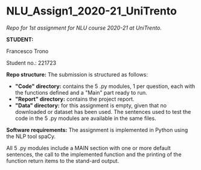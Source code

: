 # NLU_Assign1_2020-21_UniTrento
*Repo for 1st assignment for NLU course 2020-21 at UniTrento.*


**STUDENT:**


Francesco Trono

Student no.: 221723


**Repo structure:**
The submission is structured as follows:
* **"Code" directory:** contains the 5 .py modules, 1 per question, each with the functions defined and a "Main" part ready to run.
* **"Report" directory:** contains the project report.
* **"Data" directory:** for this assignment is empty, given that no downloaded or dataset has been used. The sentences used to test the code in the 5 .py modules are available in the same files.


**Software requirements:**
The assignment is implemented in Python using the NLP tool spaCy. 

All 5 .py modules include a MAIN section with one or more default sentences, the call to the implemented function and the printing of the function return items to the stand-ard output.
